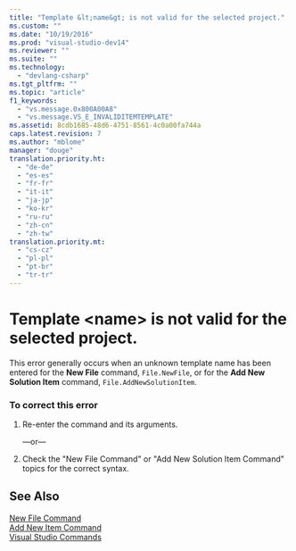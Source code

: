 ```yaml
---
title: "Template &lt;name&gt; is not valid for the selected project."
ms.custom: ""
ms.date: "10/19/2016"
ms.prod: "visual-studio-dev14"
ms.reviewer: ""
ms.suite: ""
ms.technology: 
  - "devlang-csharp"
ms.tgt_pltfrm: ""
ms.topic: "article"
f1_keywords: 
  - "vs.message.0x800A00A8"
  - "vs.message.VS_E_INVALIDITEMTEMPLATE"
ms.assetid: 8cdb1685-48d6-4751-8561-4c0a00fa744a
caps.latest.revision: 7
ms.author: "mblome"
manager: "douge"
translation.priority.ht: 
  - "de-de"
  - "es-es"
  - "fr-fr"
  - "it-it"
  - "ja-jp"
  - "ko-kr"
  - "ru-ru"
  - "zh-cn"
  - "zh-tw"
translation.priority.mt: 
  - "cs-cz"
  - "pl-pl"
  - "pt-br"
  - "tr-tr"
---
```

# Template &lt;name&gt; is not valid for the selected project.
This error generally occurs when an unknown template name has been entered for the **New File** command, `File.NewFile`, or for the **Add New Solution Item** command, `File.AddNewSolutionItem`.  
  
### To correct this error  
  
1.  Re-enter the command and its arguments.  
  
     —or—  
  
2.  Check the "New File Command" or "Add New Solution Item Command" topics for the correct syntax.  
  
## See Also  
 [New File Command](../reference/new-file-command.md)   
 [Add New Item Command](../reference/add-new-item-command.md)   
 [Visual Studio Commands](../reference/visual-studio-commands.md)